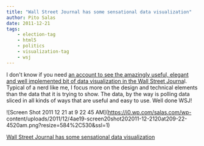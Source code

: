 ```yaml
---
title: "Wall Street Journal has some sensational data visualization"
author: Pito Salas
date: 2011-12-21
tags:
    - election-tag
    - html5
    - politics
    - visualization-tag
    - wsj
---
```




I don't know if you need [an account to see the amazingly useful, elegant and
well implemented bit of data visualization in the Wall Street
Journa](<http://projects.wsj.com/campaign2012/polls#cand=Gingrich&race=21&region=IA&src=rcpo>)l.
Typical of a nerd like me, I focus more on the design and technical elements
than the data that it is trying to show. The data, by the way is polling data
sliced in all kinds of ways that are useful and easy to use. Well done WSJ!

![Screen Shot 2011 12 21 at 9 22 45 AM](https://i0.wp.com/salas.com/wp-
content/uploads/2011/12/4ae19-screen20shot202011-12-2120at209-22-4520am.png?resize=584%2C530&ssl=1)


[Wall Street Journal has some sensational data visualization](None)
